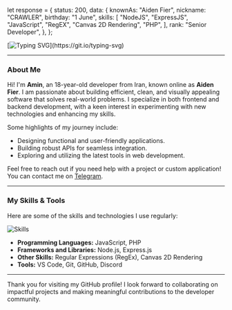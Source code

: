 let response = {
  status: 200,
  data: {
    knownAs: "Aiden Fier",
    nickname: "CRAWLER",
    birthday: "1 June",
    skills: [
      "NodeJS",
      "ExpressJS",
      "JavaScript",
      "RegEX",
      "Canvas 2D Rendering",
      "PHP",
    ],
    rank: "Senior Developer",
  },
};

[![Typing SVG](https://readme-typing-svg.demolab.com?font=Jetbrains+Mono&size=30&duration=3000&pause=1000&color=A4E3F8&center=true&vCenter=true&width=1000&height=40&lines=Hi%2C+I'm+Aiden;a+Frontend+and+Backend+Developer;I+love+creating+and+coding+cool+stuff;Also%2C+I'm+interested+in+managing+communities;Welcome+to+my+GitHub+profile!)](https://git.io/typing-svg)

---

### About Me

Hi! I'm **Amin**, an 18-year-old developer from Iran, known online as **Aiden Fier**. I am passionate about building efficient, clean, and visually appealing software that solves real-world problems. I specialize in both frontend and backend development, with a keen interest in experimenting with new technologies and enhancing my skills.

Some highlights of my journey include:
- Designing functional and user-friendly applications.
- Building robust APIs for seamless integration.
- Exploring and utilizing the latest tools in web development.

Feel free to reach out if you need help with a project or custom application! You can contact me on [Telegram](https://t.me/aidenfier).

---

### My Skills & Tools
Here are some of the skills and technologies I use regularly:

![Skills](https://skillicons.dev/icons?i=js,ts,html,css,nodejs,mongodb,vscode,git,github,discord)

- **Programming Languages:** JavaScript, PHP
- **Frameworks and Libraries:** Node.js, Express.js
- **Other Skills:** Regular Expressions (RegEx), Canvas 2D Rendering
- **Tools:** VS Code, Git, GitHub, Discord

---

Thank you for visiting my GitHub profile! I look forward to collaborating on impactful projects and making meaningful contributions to the developer community.
